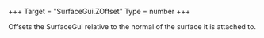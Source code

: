 +++
Target = "SurfaceGui.ZOffset"
Type = number
+++

Offsets the SurfaceGui relative to the normal of the surface it is attached to.